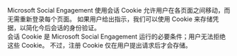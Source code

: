 Microsoft Social Engagement 使用会话 Cookie 允许用户在各页面之间移动，而无需重新登录每个页面。 如果用户给出指示，我们可以使用 Cookie 来存储凭据，以简化今后会话的身份验证。   
 会话 Cookie 是 Microsoft Social Engagement 运行的必要条件；用户无法拒绝这些 Cookie。 不过，注册 Cookie 仅在用户提出请求后才会存储。